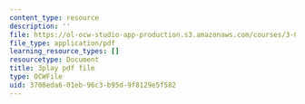 ```yaml
---
content_type: resource
description: ''
file: https://ol-ocw-studio-app-production.s3.amazonaws.com/courses/3-091sc-introduction-to-solid-state-chemistry-fall-2010/3708eda601eb96c3b95d9f8129e5f582_vJChxpbx_Oo.pdf
file_type: application/pdf
learning_resource_types: []
resourcetype: Document
title: 3play pdf file
type: OCWFile
uid: 3708eda6-01eb-96c3-b95d-9f8129e5f582
---
```

